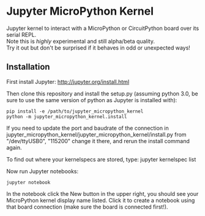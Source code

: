 # Jupyter MicroPython Kernel

Jupyter kernel to interact with a MicroPython or CircuitPython board over its serial REPL.  
Note this is _highly_ experimental and still alpha/beta quality.  
Try it out but don't be surprised if it behaves in odd or unexpected ways!

## Installation

First install Jupyter: http://jupyter.org/install.html

Then clone this repository and install the setup.py (assuming python 3.0, be
sure to use the same version of python as Jupyter is installed with):

    pip install -e /path/to/jupyter_micropython_kernel
    python -m jupyter_micropython_kernel.install

If you need to update the port and baudrate of the connection in 
jupyter_micropython_kernel/jupyter_micropython_kernel/install.py 
from "/dev/ttyUSB0", "115200" change it there, and rerun the install command again.

To find out where your kernelspecs are stored, type:
    jupyter kernelspec list

Now run Jupyter notebooks:

    jupyter notebook

In the notebook click the New button in the upper right, you should see your
MicroPython kernel display name listed.  Click it to create a notebook using
that board connection (make sure the board is connected first!).
